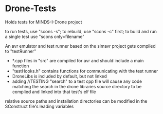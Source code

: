# Drone-Tests
Holds tests for MINDS-I-Drone project

to run tests, use "scons -s"; to rebuild, use "scons -c" first; to build
and run a single test use "scons only=filename"

An avr emulator and test runner based on the simavr project gets compiled to
    "testRunner"
* *.cpp files in "src" are compiled for avr and should include a main function
* "testHooks.h" contains functions for communicating with the test runner
* DroneLibs is included by default, but not linked
* adding //TESTING "search" to a test cpp file will cause any code matching
        the search in the drone libraries source directory to be complied and
        linked into that test's elf file

relative source paths and installation directories can be modified in
    the SConstruct file's leading variables
